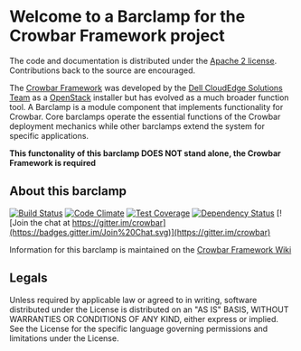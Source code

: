 Welcome to a Barclamp for the Crowbar Framework project
=======================================================

The code and documentation is distributed under the [Apache 2 license](http://www.apache.org/licenses/LICENSE-2.0.html).
Contributions back to the source are encouraged.

The [Crowbar Framework](https://github.com/crowbar/crowbar) was developed by the
[Dell CloudEdge Solutions Team](http://dell.com/openstack) as a [OpenStack](http://OpenStack.org) installer but has
evolved as a much broader function tool. A Barclamp is a module component that implements functionality for Crowbar.
Core barclamps operate the essential functions of the Crowbar deployment mechanics while other barclamps extend the
system for specific applications.

**This functonality of this barclamp DOES NOT stand alone, the Crowbar Framework is required**

About this barclamp
-------------------

[![Build Status](https://travis-ci.org/crowbar/barclamp-nfs_client.svg?branch=master)](https://travis-ci.org/crowbar/barclamp-nfs_client)
[![Code Climate](https://codeclimate.com/github/crowbar/barclamp-nfs_client/badges/gpa.svg)](https://codeclimate.com/github/crowbar/barclamp-nfs_client)
[![Test Coverage](https://codeclimate.com/github/crowbar/barclamp-nfs_client/badges/coverage.svg)](https://codeclimate.com/github/crowbar/barclamp-nfs_client)
[![Dependency Status](https://gemnasium.com/crowbar/barclamp-nfs_client.svg)](https://gemnasium.com/crowbar/barclamp-nfs_client)
[![Join the chat at https://gitter.im/crowbar](https://badges.gitter.im/Join%20Chat.svg)](https://gitter.im/crowbar)

Information for this barclamp is maintained on the [Crowbar Framework Wiki](https://github.com/crowbar/crowbar/wiki)

Legals
------

Unless required by applicable law or agreed to in writing, software distributed under the License is distributed on
an "AS IS" BASIS, WITHOUT WARRANTIES OR CONDITIONS OF ANY KIND, either express or implied. See the License for the
specific language governing permissions and limitations under the License.
